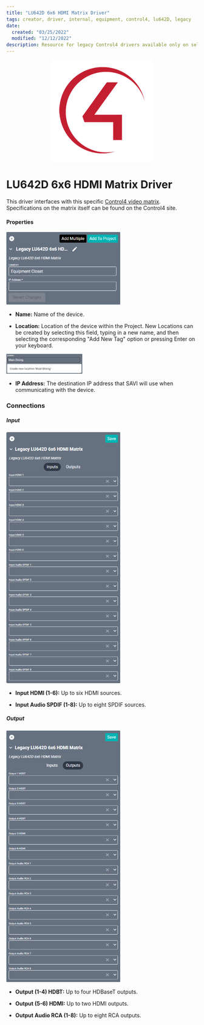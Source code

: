 ```yaml
---
title: "LU642D 6x6 HDMI Matrix Driver"
tags: creator, driver, internal, equipment, control4, lu642D, legacy
date:
  created: "03/25/2022"
  modified: "12/12/2022"
description: Resource for legacy Control4 drivers available only on select existing projects.
---
```

<div style="text-align: center">

<a href="../../../../Assets/Knowledge-Base/Creator/Drivers/Logos/control-4-logo.png">
  <img src="../../../../Assets/Knowledge-Base/Creator/Drivers/Logos/control-4-logo.png" alt="Control4 Logo" width="" height="" class="center">
</a>
</div>

# LU642D 6x6 HDMI Matrix Driver
This driver interfaces with this specific [Control4 video matrix](https://www.control4.com/docs/product/4k-uhd-lu-series/data-sheet/english/latest/ "Control4 video matrix"). Specifications on the matrix itself can be found on the Control4 site.

#### Properties
<a href="../../../../Assets/Knowledge-Base/Creator/Drivers/control4-lu642D-6x6-hdmi-matrix.png">
  <img src="../../../../Assets/Knowledge-Base/Creator/Drivers/control4-lu642D-6x6-hdmi-matrix.png" alt="Control4 LU642D 6x6 HDMI Matrix" width="300" height="">
</a>

* **Name:** Name of the device.

* **Location:** Location of the device within the Project. New Locations can be created by selecting this field, typing in a new name, and then selecting the corresponding "Add New Tag" option or pressing Enter on your keyboard.
<img src="../../../../Assets/Knowledge-Base/Creator/Drivers/locations-add.png" alt="Adding Main Dining Tag to Location" width="200" height="">

* **IP Address:** The destination IP address that SAVI will use when communicating with the device.

### Connections

##### Input
<a href="../../../../Assets/Knowledge-Base/Creator/Drivers/control4-lu642D-6x6-hdmi-matrix-connections-input.png">
  <img src="../../../../Assets/Knowledge-Base/Creator/Drivers/control4-lu642D-6x6-hdmi-matrix-connections-input.png" alt="Control4 LU642D 6x6 HDMI Matrix - connections - input" width="300" height="">
</a>

* **Input HDMI (1-6):** Up to six HDMI sources.

* **Input Audio SPDIF (1-8):** Up to eight SPDIF sources.

##### Output
<a href="../../../../Assets/Knowledge-Base/Creator/Drivers/control4-lu642D-6x6-hdmi-matrix-connections-output.png">
  <img src="../../../../Assets/Knowledge-Base/Creator/Drivers/control4-lu642D-6x6-hdmi-matrix-connections-output.png" alt="Control4 LU642D 6x6 HDMI Matrix - connections - output" width="300" height="">
</a>


* **Output (1-4) HDBT:**  Up to four HDBaseT outputs.

* **Output (5-6) HDMI:**  Up to two HDMI outputs.

* **Output Audio RCA (1-8):**  Up to eight RCA outputs.
